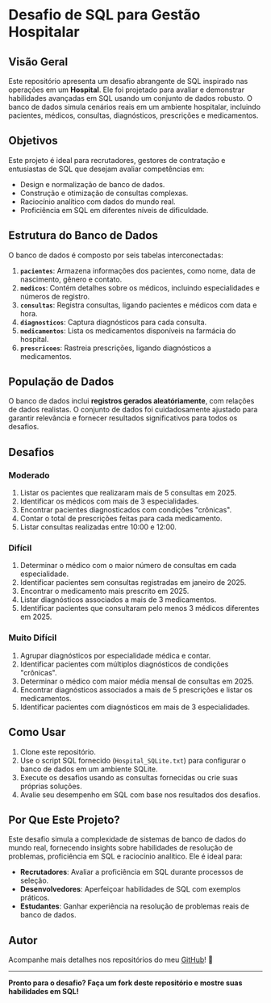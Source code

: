 
# Desafio de SQL para Gestão Hospitalar

## Visão Geral

Este repositório apresenta um desafio abrangente de SQL inspirado nas operações em um **Hospital**. Ele foi projetado para avaliar e demonstrar habilidades avançadas em SQL usando um conjunto de dados robusto. O banco de dados simula cenários reais em um ambiente hospitalar, incluindo pacientes, médicos, consultas, diagnósticos, prescrições e medicamentos.

## Objetivos

Este projeto é ideal para recrutadores, gestores de contratação e entusiastas de SQL que desejam avaliar competências em:

- Design e normalização de banco de dados.
- Construção e otimização de consultas complexas.
- Raciocínio analítico com dados do mundo real.
- Proficiência em SQL em diferentes níveis de dificuldade.

## Estrutura do Banco de Dados

O banco de dados é composto por seis tabelas interconectadas:

1. **`pacientes`**: Armazena informações dos pacientes, como nome, data de nascimento, gênero e contato.
2. **`medicos`**: Contém detalhes sobre os médicos, incluindo especialidades e números de registro.
3. **`consultas`**: Registra consultas, ligando pacientes e médicos com data e hora.
4. **`diagnosticos`**: Captura diagnósticos para cada consulta.
5. **`medicamentos`**: Lista os medicamentos disponíveis na farmácia do hospital.
6. **`prescricoes`**: Rastreia prescrições, ligando diagnósticos a medicamentos.

## População de Dados

O banco de dados inclui **registros gerados aleatóriamente**, com relações de dados realistas. O conjunto de dados foi cuidadosamente ajustado para garantir relevância e fornecer resultados significativos para todos os desafios.

## Desafios

### Moderado

1. Listar os pacientes que realizaram mais de 5 consultas em 2025.
2. Identificar os médicos com mais de 3 especialidades.
3. Encontrar pacientes diagnosticados com condições "crônicas".
4. Contar o total de prescrições feitas para cada medicamento.
5. Listar consultas realizadas entre 10:00 e 12:00.

### Difícil

1. Determinar o médico com o maior número de consultas em cada especialidade.
2. Identificar pacientes sem consultas registradas em janeiro de 2025.
3. Encontrar o medicamento mais prescrito em 2025.
4. Listar diagnósticos associados a mais de 3 medicamentos.
5. Identificar pacientes que consultaram pelo menos 3 médicos diferentes em 2025.

### Muito Difícil

1. Agrupar diagnósticos por especialidade médica e contar.
2. Identificar pacientes com múltiplos diagnósticos de condições "crônicas".
3. Determinar o médico com maior média mensal de consultas em 2025.
4. Encontrar diagnósticos associados a mais de 5 prescrições e listar os medicamentos.
5. Identificar pacientes com diagnósticos em mais de 3 especialidades.

## Como Usar

1. Clone este repositório.
2. Use o script SQL fornecido (`Hospital_SQLite.txt`) para configurar o banco de dados em um ambiente SQLite.
3. Execute os desafios usando as consultas fornecidas ou crie suas próprias soluções.
4. Avalie seu desempenho em SQL com base nos resultados dos desafios.

## Por Que Este Projeto?

Este desafio simula a complexidade de sistemas de banco de dados do mundo real, fornecendo insights sobre habilidades de resolução de problemas, proficiência em SQL e raciocínio analítico. Ele é ideal para:

- **Recrutadores**: Avaliar a proficiência em SQL durante processos de seleção.
- **Desenvolvedores**: Aperfeiçoar habilidades de SQL com exemplos práticos.
- **Estudantes**: Ganhar experiência na resolução de problemas reais de banco de dados.

## Autor

Acompanhe mais detalhes nos repositórios do meu [GitHub](https://github.com/pedrolporto)! 🚀

---

**Pronto para o desafio? Faça um fork deste repositório e mostre suas habilidades em SQL!**


